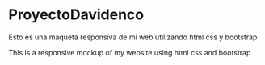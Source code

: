 # ProyectoDavidenco


Esto es una maqueta responsiva de mi web utilizando html css y bootstrap

This is a responsive mockup of my website using html css and bootstrap
